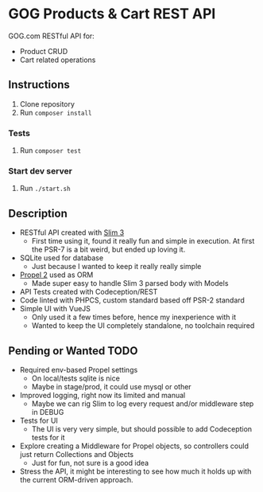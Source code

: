 # GOG Products & Cart REST API

GOG.com RESTful API for:

- Product CRUD
- Cart related operations

## Instructions

1. Clone repository
1. Run `composer install`

### Tests

1. Run `composer test`

### Start dev server

1. Run `./start.sh`

## Description

- RESTful API created with [Slim 3](https://github.com/slimphp/Slim)
    - First time using it, found it really fun and simple in execution. At first
    the PSR-7 is a bit weird, but ended up loving it.
- SQLite used for database
    - Just because I wanted to keep it really really simple
- [Propel 2](https://github.com/propelorm/Propel2) used as ORM
    - Made super easy to handle Slim 3 parsed body with Models
- API Tests created with Codeception/REST
- Code linted with PHPCS, custom standard based off PSR-2 standard
- Simple UI with VueJS
    - Only used it a few times before, hence my inexperience with it
    - Wanted to keep the UI completely standalone, no toolchain required

## Pending or Wanted TODO

- Required env-based Propel settings
    - On local/tests sqlite is nice
    - Maybe in stage/prod, it could use mysql or other
- Improved logging, right now its limited and manual
    - Maybe we can rig Slim to log every request and/or middleware step in DEBUG
- Tests for UI
    - The UI is very very simple, but should possible to add Codeception tests
    for it
- Explore creating a Middleware for Propel objects, so controllers
    could just return Collections and Objects
    - Just for fun, not sure is a good idea
- Stress the API, it might be interesting to see how much it holds up with the
    current ORM-driven approach.
